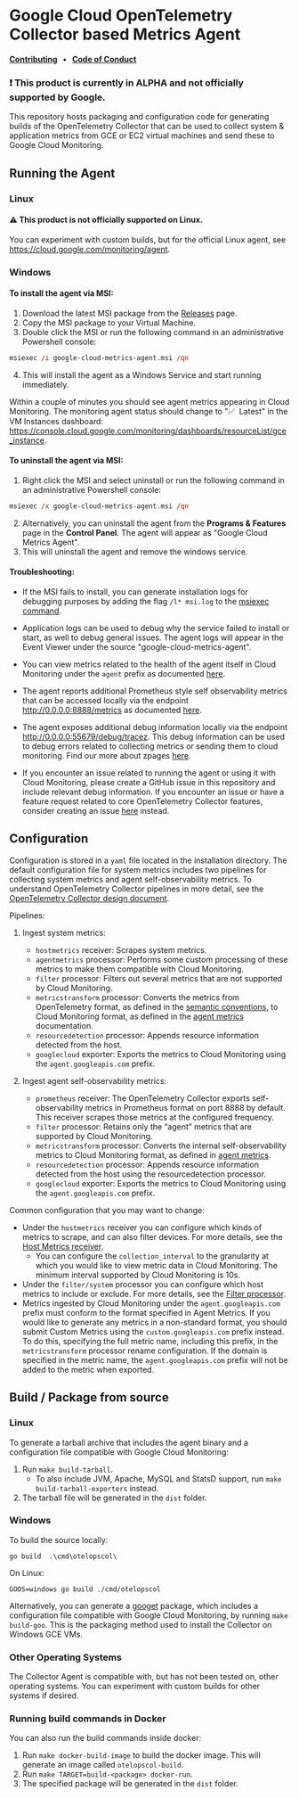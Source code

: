 # Google Cloud OpenTelemetry Collector based Metrics Agent

<p>
  <strong>
    <a href="docs/contributing.md">Contributing</a>
    &nbsp;&nbsp;&bull;&nbsp;&nbsp;
    <a href="docs/code-of-conduct.md">Code of Conduct</a>
  </strong>
</p>


### :exclamation: This product is currently in ALPHA and not officially supported by Google.

This repository hosts packaging and configuration code for generating builds of the OpenTelemetry Collector that can be used to collect system & application metrics from GCE or EC2 virtual machines and send these to Google Cloud Monitoring.

## Running the Agent

### Linux

#### :warning: This product is not officially supported on Linux.

You can experiment with custom builds, but for the official Linux agent, see https://cloud.google.com/monitoring/agent.

### Windows

#### To install the agent via MSI:

1. Download the latest MSI package from the [Releases](https://github.com/GoogleCloudPlatform/opentelemetry-operations-collector/releases) page.
2. Copy the MSI package to your Virtual Machine.
3. Double click the MSI or run the following command in an administrative Powershell console:
```ps
msiexec /i google-cloud-metrics-agent.msi /qn
```
4. This will install the agent as a Windows Service and start running immediately.

Within a couple of minutes you should see agent metrics appearing in Cloud Monitoring. The monitoring agent status should change to ":white_check_mark:&nbsp;&nbsp;Latest" in the VM Instances dashboard: https://console.cloud.google.com/monitoring/dashboards/resourceList/gce_instance.

#### To uninstall the agent via MSI:

1. Right click the MSI and select uninstall or run the following command in an administrative Powershell console:
```ps
msiexec /x google-cloud-metrics-agent.msi /qn
```
2. Alternatively, you can uninstall the agent from the **Programs & Features** page in the **Control Panel**. The agent will appear as "Google Cloud Metrics Agent".
3. This will uninstall the agent and remove the windows service.

#### Troubleshooting:

- If the MSI fails to install, you can generate installation logs for debugging purposes by adding the flag `/l* msi.log` to the [msiexec command](https://docs.microsoft.com/en-us/windows/win32/msi/command-line-options).

- Application logs can be used to debug why the service failed to install or start, as well to debug general issues. The agent logs will appear in the Event Viewer under the source "google-cloud-metrics-agent".

- You can view metrics related to the health of the agent itself in Cloud Monitoring under the `agent` prefix as documented [here](https://cloud.google.com/monitoring/api/metrics_agent#agent-agent).

- The agent reports additional Prometheus style self observability metrics that can be accessed locally via the endpoint http://0.0.0.0:8888/metrics as documented [here](https://github.com/open-telemetry/opentelemetry-collector/blob/master/docs/observability.md).

- The agent exposes additional debug information locally via the endpoint http://0.0.0.0:55679/debug/tracez. This debug information can be used to debug errors related to collecting metrics or sending them to cloud monitoring. Find our more about zpages [here](https://github.com/open-telemetry/opentelemetry-specification/blob/master/experimental/trace/zpages.md).

- If you encounter an issue related to running the agent or using it with Cloud Monitoring, please create a GitHub issue in this repository and include relevant debug information. If you encounter an issue or have a feature request related to core OpenTelemetry Collector features, consider creating an issue [here](https://github.com/open-telemetry/opentelemetry-collector/issues) instead.

## Configuration

Configuration is stored in a `yaml` file located in the installation directory. The default configuration file for system metrics includes two pipelines for collecting system metrics and agent self-observability metrics. To understand OpenTelemetry Collector pipelines in more detail, see the [OpenTelemetry Collector design document](https://github.com/open-telemetry/opentelemetry-collector/blob/master/docs/design.md).

Pipelines:

1. Ingest system metrics:

    - `hostmetrics` receiver: Scrapes system metrics.
    - `agentmetrics` processor: Performs some custom processing of these metrics to make them compatible with Cloud Monitoring.
    - `filter` processor: Filters out several metrics that are not supported by Cloud Monitoring.
    - `metricstransform` processor: Converts the metrics from OpenTelemetry format, as defined in the [semantic conventions](https://github.com/open-telemetry/opentelemetry-specification/tree/master/specification/metrics/semantic_conventions), to Cloud Monitoring format, as defined in the [agent metrics](https://cloud.google.com/monitoring/api/metrics_agent) documentation.
    - `resourcedetection` processor: Appends resource information detected from the host.
    - `googlecloud` exporter: Exports the metrics to Cloud Monitoring using the `agent.googleapis.com` prefix.

2. Ingest agent self-observability metrics:

    - `prometheus` receiver: The OpenTelemetry Collector exports self-observability metrics in Prometheus format on port 8888 by default. This receiver scrapes those metrics at the configured frequency.
    - `filter` processor: Retains only the “agent” metrics that are supported by Cloud Monitoring.
    - `metricstransform` processor: Converts the internal self-observability metrics to Cloud Monitoring format, as defined in [agent metrics](https://cloud.google.com/monitoring/api/metrics_agent).
    - `resourcedetection` processor: Appends resource information detected from the host using the resourcedetection processor.
    - `googlecloud` exporter: Exports the metrics to Cloud Monitoring using the `agent.googleapis.com` prefix.
 
Common configuration that you may want to change:

- Under the `hostmetrics` receiver you can configure which kinds of metrics to scrape, and can also filter devices. For more details, see the [Host Metrics receiver](https://github.com/open-telemetry/opentelemetry-collector/tree/master/receiver/hostmetricsreceiver).
    - You can configure the `collection_interval` to the granularity at which you would like to view metric data in Cloud Monitoring. The minimum interval supported by Cloud Monitoring is 10s.
- Under the `filter/system` processor you can configure which host metrics to include or exclude. For more details, see the [Filter processor](https://github.com/open-telemetry/opentelemetry-collector/tree/master/processor/filterprocessor).
- Metrics ingested by Cloud Monitoring under the `agent.googleapis.com` prefix must conform to the format specified in Agent Metrics. If you would like to generate any metrics in a non-standard format, you should submit Custom Metrics using the `custom.googleapis.com` prefix instead. To do this, specifying the full metric name, including this prefix, in the `metricstransform` processor rename configuration. If the domain is specified in the metric name, the `agent.googleapis.com` prefix will not be added to the metric when exported.

## Build / Package from source

### Linux

To generate a tarball archive that includes the agent binary and a configuration file compatible with Google Cloud Monitoring:

1. Run `make build-tarball`.
    - To also include JVM, Apache, MySQL and StatsD support, run `make build-tarball-exporters` instead.
2. The tarball file will be generated in the `dist` folder.

### Windows

To build the source locally:

```
go build  .\cmd\otelopscol\
```

On Linux:

```
GOOS=windows go build ./cmd/otelopscol
```

Alternatively, you can generate a [googet](https://github.com/google/googet) package, which includes a configuration file compatible with Google Cloud Monitoring, by running `make build-goo`. This is the packaging method used to install the Collector on Windows GCE VMs.

### Other Operating Systems

The Collector Agent is compatible with, but has not been tested on, other operating systems. You can experiment with custom builds for other systems if desired.

### Running build commands in Docker

You can also run the build commands inside docker:

1. Run `make docker-build-image` to build the docker image. This will generate an image called `otelopscol-build`.
2. Run `make TARGET=build-<package> docker-run`.
3. The specified package will be generated in the `dist` folder.

